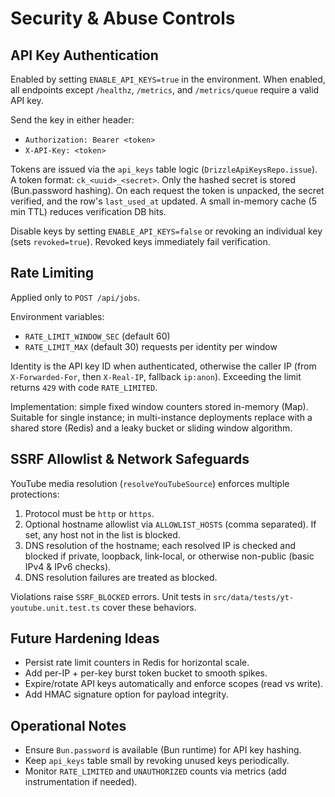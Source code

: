 # Security & Abuse Controls

## API Key Authentication

Enabled by setting `ENABLE_API_KEYS=true` in the environment. When enabled, all endpoints except `/healthz`, `/metrics`, and `/metrics/queue` require a valid API key.

Send the key in either header:

-   `Authorization: Bearer <token>`
-   `X-API-Key: <token>`

Tokens are issued via the `api_keys` table logic (`DrizzleApiKeysRepo.issue`). A token format: `ck_<uuid>_<secret>`. Only the hashed secret is stored (Bun.password hashing). On each request the token is unpacked, the secret verified, and the row's `last_used_at` updated. A small in-memory cache (5 min TTL) reduces verification DB hits.

Disable keys by setting `ENABLE_API_KEYS=false` or revoking an individual key (sets `revoked=true`). Revoked keys immediately fail verification.

## Rate Limiting

Applied only to `POST /api/jobs`.

Environment variables:

-   `RATE_LIMIT_WINDOW_SEC` (default 60)
-   `RATE_LIMIT_MAX` (default 30) requests per identity per window

Identity is the API key ID when authenticated, otherwise the caller IP (from `X-Forwarded-For`, then `X-Real-IP`, fallback `ip:anon`). Exceeding the limit returns `429` with code `RATE_LIMITED`.

Implementation: simple fixed window counters stored in-memory (Map). Suitable for single instance; in multi-instance deployments replace with a shared store (Redis) and a leaky bucket or sliding window algorithm.

## SSRF Allowlist & Network Safeguards

YouTube media resolution (`resolveYouTubeSource`) enforces multiple protections:

1. Protocol must be `http` or `https`.
2. Optional hostname allowlist via `ALLOWLIST_HOSTS` (comma separated). If set, any host not in the list is blocked.
3. DNS resolution of the hostname; each resolved IP is checked and blocked if private, loopback, link-local, or otherwise non-public (basic IPv4 & IPv6 checks).
4. DNS resolution failures are treated as blocked.

Violations raise `SSRF_BLOCKED` errors. Unit tests in `src/data/tests/yt-youtube.unit.test.ts` cover these behaviors.

## Future Hardening Ideas

-   Persist rate limit counters in Redis for horizontal scale.
-   Add per-IP + per-key burst token bucket to smooth spikes.
-   Expire/rotate API keys automatically and enforce scopes (read vs write).
-   Add HMAC signature option for payload integrity.

## Operational Notes

-   Ensure `Bun.password` is available (Bun runtime) for API key hashing.
-   Keep `api_keys` table small by revoking unused keys periodically.
-   Monitor `RATE_LIMITED` and `UNAUTHORIZED` counts via metrics (add instrumentation if needed).
